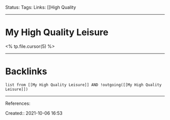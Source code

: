Status: 
Tags: 
Links: [[High Quality 
___
# My High Quality Leisure
<% tp.file.cursor(5) %>
___
# Backlinks
```dataview
list from [[My High Quality Leisure]] AND !outgoing([[My High Quality Leisure]])
```
___
References:

Created:: 2021-10-06 16:53

